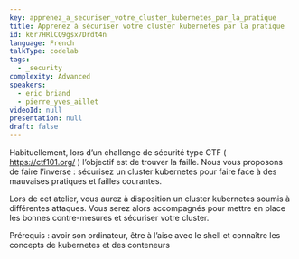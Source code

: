 ```yaml
---
key: apprenez_a_securiser_votre_cluster_kubernetes_par_la_pratique
title: Apprenez à sécuriser votre cluster kubernetes par la pratique
id: k6r7HRlCQ9gsx7Drdt4n
language: French
talkType: codelab
tags:
  - _security
complexity: Advanced
speakers:
  - eric_briand
  - pierre_yves_aillet
videoId: null
presentation: null
draft: false
---
```

Habituellement, lors d’un challenge de sécurité type CTF ( https://ctf101.org/ ) l’objectif est de trouver la faille. Nous vous proposons de faire l’inverse : sécurisez un cluster kubernetes pour faire face à des mauvaises pratiques et failles courantes.

Lors de cet atelier, vous aurez à disposition un cluster kubernetes soumis à différentes attaques. Vous serez alors accompagnés pour mettre en place les bonnes contre-mesures et sécuriser votre cluster.

Prérequis : avoir son ordinateur, être à l’aise avec le shell et connaître les concepts de kubernetes et des conteneurs